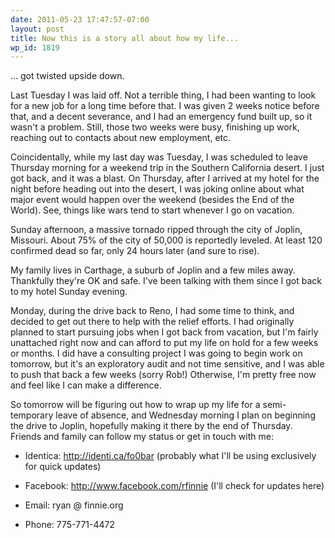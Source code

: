 ```yaml
---
date: 2011-05-23 17:47:57-07:00
layout: post
title: Now this is a story all about how my life...
wp_id: 1819
---
```

... got twisted upside down.

Last Tuesday I was laid off. Not a terrible thing, I had been wanting to look for a new job for a long time before that. I was given 2 weeks notice before that, and a decent severance, and I had an emergency fund built up, so it wasn't a problem. Still, those two weeks were busy, finishing up work, reaching out to contacts about new employment, etc.

Coincidentally, while my last day was Tuesday, I was scheduled to leave Thursday morning for a weekend trip in the Southern California desert. I just got back, and it was a blast. On Thursday, after I arrived at my hotel for the night before heading out into the desert, I was joking online about what major event would happen over the weekend (besides the End of the World). See, things like wars tend to start whenever I go on vacation.

Sunday afternoon, a massive tornado ripped through the city of Joplin, Missouri. About 75% of the city of 50,000 is reportedly leveled. At least 120 confirmed dead so far, only 24 hours later (and sure to rise).

My family lives in Carthage, a suburb of Joplin and a few miles away. Thankfully they're OK and safe. I've been talking with them since I got back to my hotel Sunday evening.

Monday, during the drive back to Reno, I had some time to think, and decided to get out there to help with the relief efforts. I had originally planned to start pursuing jobs when I got back from vacation, but I'm fairly unattached right now and can afford to put my life on hold for a few weeks or months. I did have a consulting project I was going to begin work on tomorrow, but it's an exploratory audit and not time sensitive, and I was able to push that back a few weeks (sorry Rob!) Otherwise, I'm pretty free now and feel like I can make a difference.

So tomorrow will be figuring out how to wrap up my life for a semi-temporary leave of absence, and Wednesday morning I plan on beginning the drive to Joplin, hopefully making it there by the end of Thursday. Friends and family can follow my status or get in touch with me:

* Identica: <http://identi.ca/fo0bar> (probably what I'll be using exclusively for quick updates)
  
* Facebook: <http://www.facebook.com/rfinnie> (I'll check for updates here)
  
* Email: ryan @ finnie.org
  
* Phone: 775-771-4472
